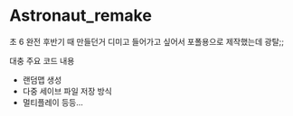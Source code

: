 # Astronaut_remake


초 6 완전 후반기 때 만들던거
디미고 들어가고 싶어서 포폴용으로 제작했는데 광탈;;

대충 주요 코드 내용
- 랜덤맵 생성
- 다중 세이브 파일 저장 방식
- 멀티플레이
등등...
